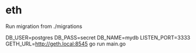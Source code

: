 # eth

Run migration from ./migrations

DB_USER=postgres DB_PASS=secret DB_NAME=mydb LISTEN_PORT=3333 GETH_URL=http://geth.local:8545 go run main.go 

